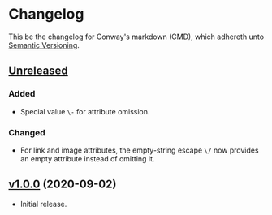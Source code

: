 # Changelog

This be the changelog for Conway's markdown (CMD),
which adhereth unto [Semantic Versioning](https://semver.org/).

## [Unreleased]

### Added

- Special value `\-` for attribute omission.

### Changed

- For link and image attributes,
  the empty-string escape `\/` now provides an empty attribute
  instead of omitting it.

## [v1.0.0] (2020-09-02)

- Initial release.

[Unreleased]: https://github.com/conway-markdown/conway-markdown/compare/v1.0.0...HEAD
[v1.0.0]: https://github.com/conway-markdown/conway-markdown/releases/tag/v1.0.0
